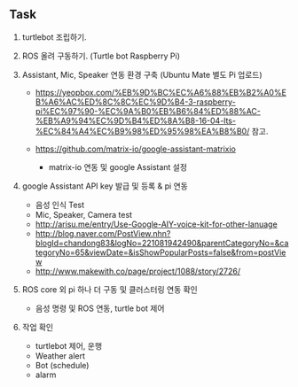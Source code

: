 ## Task

1. turtlebot 조립하기.
2. ROS 올려 구동하기. (Turtle bot Raspberry Pi)

3. Assistant, Mic, Speaker 연동 환경 구축 (Ubuntu Mate 별도 Pi 업로드)
    - https://yeopbox.com/%EB%9D%BC%EC%A6%88%EB%B2%A0%EB%A6%AC%ED%8C%8C%EC%9D%B4-3-raspberry-pi%EC%97%90-%EC%9A%B0%EB%B6%84%ED%88%AC-%EB%A9%94%EC%9D%B4%ED%8A%B8-16-04-lts-%EC%84%A4%EC%B9%98%ED%95%98%EA%B8%B0/ 참고.

    - https://github.com/matrix-io/google-assistant-matrixio
        - matrix-io 연동 및 google Assistant 설정

4. google Assistant API key 발급 및 등록 & pi 연동
    - 음성 인식 Test
    - Mic, Speaker, Camera test
    - http://arisu.me/entry/Use-Google-AIY-voice-kit-for-other-lanuage
    - http://blog.naver.com/PostView.nhn?blogId=chandong83&logNo=221081942490&parentCategoryNo=&categoryNo=65&viewDate=&isShowPopularPosts=false&from=postView
    - http://www.makewith.co/page/project/1088/story/2726/

5. ROS core 외 pi 하나 더 구동 및 클러스터링 연동 확인
    - 음성 명령 및 ROS 연동, turtle bot 제어

6. 작업 확인
    - turtlebot 제어, 운행
    - Weather alert
    - Bot (schedule)
    - alarm

